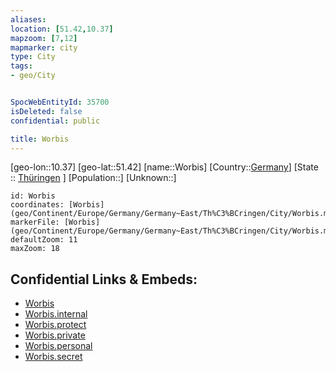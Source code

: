 ```yaml
---
aliases: 
location: [51.42,10.37]
mapzoom: [7,12] 
mapmarker: city 
type: City
tags:
- geo/City


SpocWebEntityId: 35700
isDeleted: false
confidential: public

title: Worbis
---
```

[geo-lon::10.37]
[geo-lat::51.42]
[name::Worbis]
[Country::[Germany](geo/Continent/Europe/Germany.md)]
[State :: [Thüringen](geo/Continent/Europe/Germany/Germany~East/Th%C3%BCringen.md) ]
[Population::]
[Unknown::]


```leaflet
id: Worbis
coordinates: [Worbis](geo/Continent/Europe/Germany/Germany~East/Th%C3%BCringen/City/Worbis.md)
markerFile: [Worbis](geo/Continent/Europe/Germany/Germany~East/Th%C3%BCringen/City/Worbis.md)
defaultZoom: 11 
maxZoom: 18
```


## Confidential Links & Embeds: 
- [Worbis](../../../../../../../../_public/geo/Continent/Europe/Germany/Germany~East/Th%C3%BCringen/City/Worbis.md) 
- [Worbis.internal](../../../../../../../../_internal/geo/Continent/Europe/Germany/Germany~East/Th%C3%BCringen/City/Worbis.internal.md) 
- [Worbis.protect](../../../../../../../../_protect/geo/Continent/Europe/Germany/Germany~East/Th%C3%BCringen/City/Worbis.protect.md) 
- [Worbis.private](../../../../../../../../_private/geo/Continent/Europe/Germany/Germany~East/Th%C3%BCringen/City/Worbis.private.md) 
- [Worbis.personal](../../../../../../../../_personal/geo/Continent/Europe/Germany/Germany~East/Th%C3%BCringen/City/Worbis.personal.md) 
- [Worbis.secret](../../../../../../../../_secret/geo/Continent/Europe/Germany/Germany~East/Th%C3%BCringen/City/Worbis.secret.md) 
